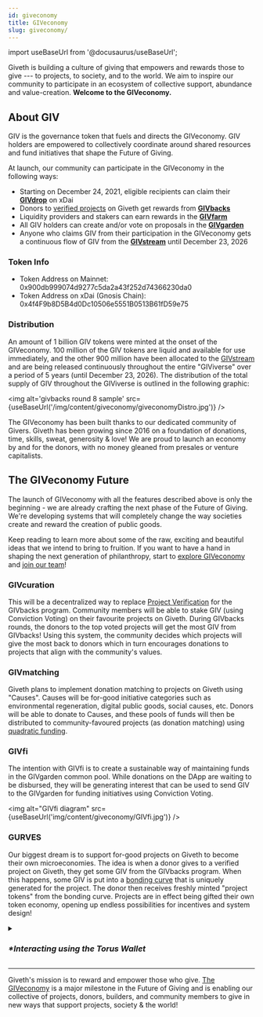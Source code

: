 ```yaml
---
id: giveconomy
title: GIVeconomy
slug: giveconomy/
---
```

import useBaseUrl from '@docusaurus/useBaseUrl';


Giveth is building a culture of giving that empowers and rewards those to give --- to projects, to society, and to the world. We aim to inspire our community to participate in an ecosystem of collective support, abundance and value-creation. **Welcome to the GIVeconomy.**

## About GIV

GIV is the governance token that fuels and directs the GIVeconomy. GIV holders are empowered to collectively coordinate around shared resources and fund initiatives that shape the Future of Giving.

At launch, our community can participate in the GIVeconomy in the following ways:
- Starting on December 24, 2021, eligible recipients can claim their [**GIVdrop**](./givdrop) on xDai
- Donors to [verified projects](https://giveth.io/projects) on Giveth get rewards from [**GIVbacks**](./givbacks)
- Liquidity providers and stakers can earn rewards in the [**GIVfarm**](./givfarm)
- All GIV holders can create and/or vote on proposals in the [**GIVgarden**](./givgarden)
- Anyone who claims GIV from their participation in the GIVeconomy gets a continuous flow of GIV from the [**GIVstream**](./givstream) until December 23, 2026

### Token Info

- Token Address on Mainnet: 0x900db999074d9277c5da2a43f252d74366230da0
- Token Address on xDai (Gnosis Chain): 0x4f4F9b8D5B4d0Dc10506e5551B0513B61fD59e75

### Distribution

An amount of 1 billion GIV tokens were minted at the onset of the GIVeconomy. 100 million of the GIV tokens are liquid and available for use immediately, and the other 900 million have been allocated to the [GIVstream](./givstream) and are being released continuously throughout the entire "GIViverse" over a period of 5 years (until December 23, 2026). The distribution of the total supply of GIV throughout the GIViverse is outlined in the following graphic:

<img alt='givbacks round 8 sample' src={useBaseUrl('/img/content/giveconomy/giveconomyDistro.jpg')} />

The GIVeconomy has been built thanks to our dedicated community of Givers. Giveth has been growing since 2016 on a foundation of donations, time, skills, sweat, generosity & love! We are proud to launch an economy by and for the donors, with no money gleaned from presales or venture capitalists.

## The GIVeconomy Future

The launch of GIVeconomy with all the features described above is only the beginning - we are already crafting the next phase of the Future of Giving. We're developing systems that will completely change the way societies create and reward the creation of public goods.

Keep reading to learn more about some of the raw, exciting and beautiful ideas that we intend to bring to fruition. If you want to have a hand in shaping the next generation of philanthropy, start to [explore GIVeconomy](https://giv.giveth.io/) and [join our team](https://giveth.io/join)!

### **GIVcuration**
This will be a decentralized way to replace [Project Verification](https://docs.giveth.io/dapps/makeTraceableProject) for the GIVbacks program. Community members will be able to stake GIV (using Conviction Voting) on their favourite projects on Giveth. During GIVbacks rounds, the donors to the top voted projects will get the most GIV from GIVbacks! Using this system, the community decides which projects will give the most back to donors which in turn encourages donations to projects that align with the community's values.

### **GIVmatching**
Giveth plans to implement donation matching to projects on Giveth using "Causes". Causes will be for-good initiative categories such as environmental regeneration, digital public goods, social causes, etc. Donors will be able to donate to Causes, and these pools of funds will then be distributed to community-favoured projects (as donation matching) using [quadratic funding](https://wtfisqf.com/?grant=&grant=&grant=&grant=&match=1000).

### **GIVfi**
The intention with GIVfi is to create a sustainable way of maintaining funds in the GIVgarden common pool. While donations on the DApp are waiting to be disbursed, they will be generating interest that can be used to send GIV to the GIVgarden for funding initiatives using Conviction Voting.

<img alt="GIVfi diagram" src={useBaseUrl('img/content/giveconomy/GIVfi.jpg')} />

### **GURVES**
Our biggest dream is to support for-good projects on Giveth to become their own microeconomies. The idea is when a donor gives to a verified project on Giveth, they get some GIV from the GIVbacks program. When this happens, some GIV is put into a [bonding curve](https://thegraph.academy/curators/introduction-to-bonding-curves/) that is uniquely generated for the project. The donor then receives freshly minted "project tokens" from the bonding curve. Projects are in effect being gifted their own token economy, opening up endless possibilities for incentives and system design!


<details>
  <summary><h3><i>*Interacting using the Torus Wallet</i></h3></summary>
  <div><p>To interact with the [GIVeconomy](https://giv.giveth.io/) and other dApps using the Torus wallet you will have to connect your wallet. To connect, click the “Connect Wallet” icon in the upper right corner of the site, then select Torus and verify. The Torus wallet allows users to sign in with accounts from many different web services, so be sure to sign in with the same account you used to set up the wallet.</p>

  <img alt="Signing in with Torus on the GIVeconomy" width="50%" height="auto" class='center' src={useBaseUrl('img/content/giveconomyTorusConnect.png')} />

  <p>If you are using the Brave browser, you will need to turn off Brave’s Shield feature. To do this, click the Brave logo to the right of the search bar, then toggle the Shield to off.</p>

  <img alt="Turning shields off with Brave" class='center'  width="35%" height="auto" src={useBaseUrl("img/content/giveconomyShieldsDown.png")} />
  </div>
</details>


-----

Giveth's mission is to reward and empower those who give. [The GIVeconomy](https://giv.giveth.io/) is a major milestone in the Future of Giving and is enabling our collective of projects, donors, builders, and community members to give in new ways that support projects, society & the world!
